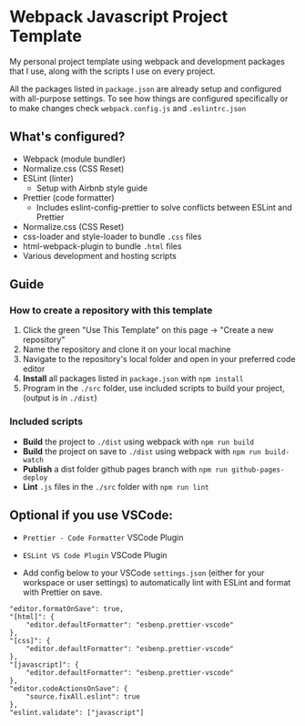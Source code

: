 # Webpack Javascript Project Template

My personal project template using webpack and development packages that I use, along with the scripts I use on every project.

All the packages listed in `package.json` are already setup and configured with all-purpose settings. To see how things are configured specifically or to make changes check `webpack.config.js` and `.eslintrc.json`

## What's configured?

- Webpack (module bundler)
- Normalize.css (CSS Reset)
- ESLint (linter)
  - Setup with Airbnb style guide
- Prettier (code formatter)
  - Includes eslint-config-prettier to solve conflicts between ESLint and Prettier
- Normalize.css (CSS Reset)
- css-loader and style-loader to bundle `.css` files
- html-webpack-plugin to bundle `.html` files
- Various development and hosting scripts

## Guide

### How to create a repository with this template

1. Click the green "Use This Template" on this page -> "Create a new repository"
1. Name the repository and clone it on your local machine
1. Navigate to the repository's local folder and open in your preferred code editor
1. **Install** all packages listed in `package.json` with `npm install`
1. Program in the `./src` folder, use included scripts to build your project, (output is in `./dist`)

### Included scripts

- **Build** the project to `./dist` using webpack with `npm run build`
- **Build** the project on save to `./dist` using webpack with `npm run build-watch`
- **Publish** a dist folder github pages branch with `npm run github-pages-deploy`
- **Lint** `.js` files in the `./src` folder with `npm run lint`

## Optional if you use VSCode:

- `Prettier - Code Formatter` VSCode Plugin
- `ESLint VS Code Plugin` VSCode Plugin

- Add config below to your VSCode `settings.json` (either for your workspace or user settings) to automatically lint with ESLint and format with Prettier on save.

```
"editor.formatOnSave": true,
"[html]": {
    "editor.defaultFormatter": "esbenp.prettier-vscode"
},
"[css]": {
    "editor.defaultFormatter": "esbenp.prettier-vscode"
},
"[javascript]": {
    "editor.defaultFormatter": "esbenp.prettier-vscode"
},
"editor.codeActionsOnSave": {
    "source.fixAll.eslint": true
},
"eslint.validate": ["javascript"]
```
